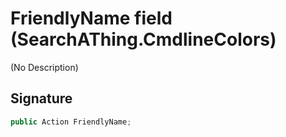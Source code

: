 # FriendlyName field (SearchAThing.CmdlineColors)
(No Description)

## Signature
```csharp
public Action FriendlyName;
```
